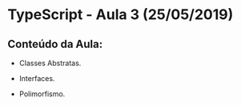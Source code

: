 # TypeScript - Aula 3 (25/05/2019)

## Conteúdo da Aula:
+ Classes Abstratas.

+ Interfaces.

+ Polimorfismo.
